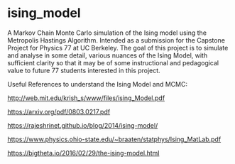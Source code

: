 # ising_model
A Markov Chain Monte Carlo simulation of the Ising model using the Metropolis Hastings Algorithm. Intended as a submission for the Capstone Project for Physics 77 at UC Berkeley. The goal of this project is to simulate and analyse in some detail, various nuances of the Ising Model, with sufficient clarity so that it may be of some instructional and pedagogical value to future 77 students interested in this project.

Useful References to understand the Ising Model and MCMC:

http://web.mit.edu/krish_s/www/files/ising_Model.pdf

https://arxiv.org/pdf/0803.0217.pdf

https://rajeshrinet.github.io/blog/2014/ising-model/

https://www.physics.ohio-state.edu/~braaten/statphys/Ising_MatLab.pdf

https://bigtheta.io/2016/02/29/the-ising-model.html
